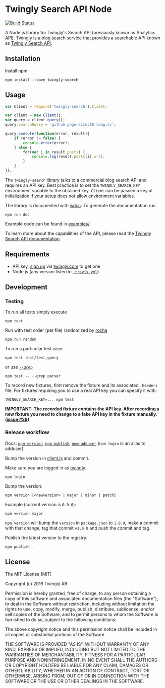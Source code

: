 # Twingly Search API Node

[![Build Status](https://travis-ci.org/twingly/twingly-search-api-node.png?branch=master)](https://travis-ci.org/twingly/twingly-search-api-node)

A Node.js library for Twingly's Search API (previously known as Analytics API). Twingly is a blog search service that provides a searchable API known as [Twingly Search API](https://developer.twingly.com/resources/search/).

## Installation

Install npm

```shell
npm install --save twingly-search
```

## Usage

```javascript
var Client = require('twingly-search').Client;

var client = new Client();
var query = client.query();
query.searchQuery = 'github page-size:10 lang:sv';

query.execute(function(error, result){
    if (error != false) {
        console.error(error);
    } else {
        for(var i in result.posts) {
            console.log(result.posts[i].url);
        }
    }
});
```

The `twingly-search` library talks to a commercial blog search API and requires an API key. Best practice is to set the `TWINGLY_SEARCH_KEY` environment variable to the obtained key. `Client` can be passed a key at initialization if your setup does not allow environment variables.

The library is documented with [jsdoc](http://usejsdoc.org/). To generate the documentation run

```shell
npm run doc
```

Example code can be found in [examples/](examples/).

To learn more about the capabilities of the API, please read the [Twingly Search API documentation](https://developer.twingly.com/resources/search/).

## Requirements

* API key, [sign up](https://www.twingly.com/try-for-free) via [twingly.com](https://www.twingly.com/) to get one
* Node.js (any version listed in [`.travis.yml`](.travis.yml))

## Development

### Testing

To run all tests simply execute

    npm test

Run with test order (per file) randomized by [rocha](https://github.com/bahmutov/rocha)

    npm run random

To run a particular test case

    npm test test/test_query

or use [`--grep`](https://mochajs.org/#usage)

    npm test -- --grep parser

To record new fixtures, first remove the fixture and its associated `.headers` file.
For fixtures requiring you to use a real API key you can specify it with:

    TWINGLY_SEARCH_KEY=... npm test

**IMPORTANT: The recorded fixture contains the API key. After recording a new fixture you need to change to a fake API key in the fixture manually. ([issue #29](https://github.com/twingly/twingly-search-api-node/issues/29))**

[npm]: https://npmjs.com

### Release workflow

Docs: [`npm-version`](https://docs.npmjs.com/cli/version), [`npm-publish`](https://docs.npmjs.com/cli/publish), [`npm-adduser`](https://docs.npmjs.com/cli/adduser) (`npm login` is an alias to adduser)

Bump the version in [client.js](./lib/client.js) and commit.

Make sure you are logged in as [twingly](https://www.npmjs.com/~twingly):

    npm login

Bump the version:

    npm version [<newversion> | major | minor | patch]

Example (current version is `0.0.0`):

    npm version major

`npm version` will bump the `version` in `package.json` to `1.0.0`, make a commit with that change, tag that commit `v1.0.0` and push the commit and tag.

Publish the latest version to the registry:

    npm publish .


## License

The MIT License (MIT)

Copyright (c) 2016 Twingly AB

Permission is hereby granted, free of charge, to any person obtaining a copy of
this software and associated documentation files (the "Software"), to deal in
the Software without restriction, including without limitation the rights to
use, copy, modify, merge, publish, distribute, sublicense, and/or sell copies of
the Software, and to permit persons to whom the Software is furnished to do so,
subject to the following conditions:

The above copyright notice and this permission notice shall be included in all
copies or substantial portions of the Software.

THE SOFTWARE IS PROVIDED "AS IS", WITHOUT WARRANTY OF ANY KIND, EXPRESS OR
IMPLIED, INCLUDING BUT NOT LIMITED TO THE WARRANTIES OF MERCHANTABILITY, FITNESS
FOR A PARTICULAR PURPOSE AND NONINFRINGEMENT. IN NO EVENT SHALL THE AUTHORS OR
COPYRIGHT HOLDERS BE LIABLE FOR ANY CLAIM, DAMAGES OR OTHER LIABILITY, WHETHER
IN AN ACTION OF CONTRACT, TORT OR OTHERWISE, ARISING FROM, OUT OF OR IN
CONNECTION WITH THE SOFTWARE OR THE USE OR OTHER DEALINGS IN THE SOFTWARE.
